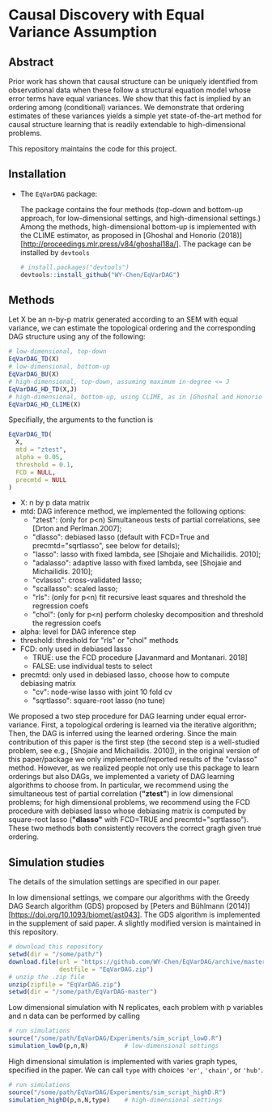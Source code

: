 # Causal Discovery with Equal Variance Assumption 

## Abstract

Prior work has shown that causal structure can be uniquely identified from observational data when these follow a structural equation model whose error terms have equal variances. We show that this fact is implied by an ordering among (conditional) variances. We demonstrate that ordering estimates of these variances yields a simple yet state-of-the-art method for causal structure learning that is readily extendable to high-dimensional problems.

This repository maintains the code for this project. 

## Installation

- The `EqVarDAG` package:

  The package contains the four methods (top-down and bottom-up approach, for low-dimensional settings, and high-dimensional settings.) Among the methods, high-dimensional bottom-up is implemented with the CLIME estimator, as proposed in [Ghoshal and Honorio (2018)][http://proceedings.mlr.press/v84/ghoshal18a/]. The package can be installed by `devtools` 

  ```R
  # install.packages("devtools")
  devtools::install_github("WY-Chen/EqVarDAG")
  ```

## Methods

Let X be an n-by-p matrix generated according to an SEM with equal variance, we can estimate the topological ordering and the corresponding DAG structure using any of the following:

```R
# low-dimensional, top-down
EqVarDAG_TD(X)
# low-dimensional, bottom-up
EqVarDAG_BU(X)
# high-dimensional, top-down, assuming maximum in-degree <= J
EqVarDAG_HD_TD(X,J)
# high-dimensional, bottom-up, using CLIME, as in [Ghoshal and Honorio (2018)]
EqVarDAG_HD_CLIME(X)
```

Specifially, the arguments to the function is
```R
EqVarDAG_TD(
  X,
  mtd = "ztest",
  alpha = 0.05,
  threshold = 0.1,
  FCD = NULL,
  precmtd = NULL
)
```
- X: n by p data matrix
- mtd: DAG inference method, we implemented the following options:
  - "ztest": (only for p<n) Simultaneous tests of partial correlations, see [Drton and Perlman.2007];
  - "dlasso": debiased lasso (default with FCD=True and precmtd="sqrtlasso", see below for details); 
  - "lasso": lasso with fixed lambda, see [Shojaie and Michailidis. 2010]; 
  - "adalasso": adaptive lasso with fixed lambda, see [Shojaie and Michailidis. 2010]; 
  - "cvlasso": cross-validated lasso; 
  - "scallasso": scaled lasso;
  - "rls": (only for p<n) fit recursive least squares and threshold the regression coefs 
  - "chol": (only for p<n) perform cholesky decomposition and threshold the regression coefs 
- alpha: level for DAG inference step
- threshold: threshold for "rls" or "chol" methods
- FCD: only used in debiased lasso
  - TRUE: use the FCD procedure [Javanmard and Montanari. 2018]
  - FALSE: use individual tests to select
- precmtd: only used in debiased lasso, choose how to compute debiasing matrix 
  - "cv": node-wise lasso with joint 10 fold cv 
  - "sqrtlasso": square-root lasso (no tune)

We proposed a two step procedure for DAG learning under equal error-variance. First, a topological ordering is learned via the iterative algorithm; Then, the DAG is inferred using the learned ordering. 
Since the main contribution of this paper is the first step (the second step is a well-studied problem, see e.g.,  [Shojaie and Michailidis. 2010]), in the original version of this paper/package we only implemented/reported results of the "cvlasso" method. 
However, as we realized people not only use this package to learn orderings but also DAGs, we implemented a variety of DAG learning algorithms to choose from. In particular, we recommend using the simultaneous test of partial correlation (__"ztest"__) in low dimensional problems; for high dimensional problems, we recommend using the FCD procedure with debiased lasso whose debiasing matrix is computed by square-root lasso (__"dlasso"__ with FCD=TRUE and precmtd="sqrtlasso"). These two methods both consistently recovers the correct gragh given true ordering. 


## Simulation studies

The details of the simulation settings are specified in our paper. 

In low dimensional settings, we compare our algorithms with the Greedy DAG Search algorithm (GDS) proposed by [Peters and B&uuml;hlmann (2014)][https://doi.org/10.1093/biomet/ast043]. The GDS algorithm is implemented in the supplement of said paper. A slightly modified version is maintained in this repository. 

  ```R
  # download this repository
  setwd(dir = "/some/path/")
  download.file(url = "https://github.com/WY-Chen/EqVarDAG/archive/master.zip",
                destfile = "EqVarDAG.zip")
  # unzip the .zip file
  unzip(zipfile = "EqVarDAG.zip")
  setwd(dir = "/some/path/EqVarDAG-master")
  ```

 Low dimensional simulation with N replicates, each problem with p variables and n data can be performed by calling

```R
# run simulations
source("/some/path/EqVarDAG/Experiments/sim_script_lowD.R")
simulation_lowD(p,n,N) 			# low-dimensional settings
```

High dimensional simulation is implemented with varies graph types, specified in the paper. We can call `type`  with choices `'er'`, `'chain'`, or `'hub'`. 

```R
# run simulations
source("/some/path/EqVarDAG/Experiments/sim_script_highD.R")
simulation_highD(p,n,N,type) 	# high-dimensional settings
```

